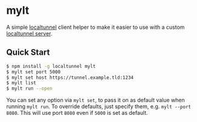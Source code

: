 # mylt

A simple [localtunnel](https://github.com/localtunnel/localtunnel) client helper to make it easier to use with a custom [localtunnel server](https://github.com/localtunnel/server).

## Quick Start

```sh
$ npm install -g localtunnel mylt
$ mylt set port 5000
$ mylt set host https://tunnel.example.tld:1234
$ mylt list
$ mylt run --open
```

You can set any option via `mylt set`, to pass it on as default value when running `mylt run`.
To override defaults, just specify them, e.g. `mylt --port 8080`. This will use port `8080`
even if `5000` is set as default.
